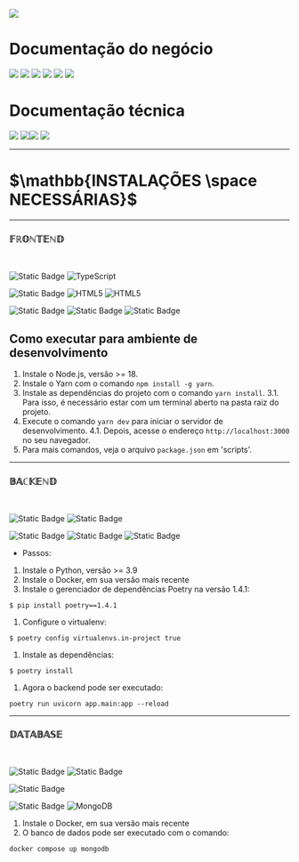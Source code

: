 

[![](https://img.shields.io/badge/Home-000000?style=for-the-badge&logo=markdown&logoColor=white)](home)

# Documentação do negócio
[![](https://img.shields.io/badge/Sprints-000000?style=for-the-badge&logo=markdown&logoColor=white)](sprints)
[![](https://img.shields.io/badge/Requisitos-000000?style=for-the-badge&logo=markdown&logoColor=white)](requisitos)
[![](https://img.shields.io/badge/Processos-000000?style=for-the-badge&logo=markdown&logoColor=white)](processos)
[![](https://img.shields.io/badge/Gerência-000000?style=for-the-badge&logo=markdown&logoColor=white)](gerencia)
[![](https://img.shields.io/badge/Horários-000000?style=for-the-badge&logo=markdown&logoColor=white)](horarios)
[![](https://img.shields.io/badge/squads-000000?style=for-the-badge&logo=markdown&logoColor=white)](squads)

# Documentação técnica
[![](https://img.shields.io/badge/Arquitetura-000000?style=for-the-badge&logo=markdown&logoColor=white)](arquitetura)
[![](https://img.shields.io/badge/Mockups-000000?style=for-the-badge&logo=markdown&logoColor=white)](mockups)[![](https://img.shields.io/badge/Banco_de_dados-000000?style=for-the-badge&logo=markdown&logoColor=white)](banco_dados)
[![](https://img.shields.io/badge/Instalação-FF7518?style=for-the-badge&logo=markdown&logoColor=black)](instalacao)

---
# $`\mathbb{INSTALAÇÕES \space NECESSÁRIAS}`$
---

### $`\mathbb{FRONTEND}`$
<br>

![Static Badge](https://img.shields.io/badge/Linguagem%3A--gray)
![TypeScript](https://img.shields.io/badge/typescript-%23007ACC.svg?&logo=typescript&logoColor=blue&color=black)

![Static Badge](https://img.shields.io/badge/Tecnologias%3A--gray)
![HTML5](https://img.shields.io/badge/HTML5-%23E34F26.svg?&logo=html5&logoColor=orange&color=black)
![HTML5](https://img.shields.io/badge/CSS3-%23E34F26.svg?&logo=css3&logoColor=lightblue&color=black)

![Static Badge](https://img.shields.io/badge/Biblioteca_Javascript-React-blue)
![Static Badge](https://img.shields.io/badge/Enviroment-Node.js-green)
![Static Badge](https://img.shields.io/badge/Interface-MaterialUI-orange)


## Como executar para ambiente de desenvolvimento

1. Instale o Node.js, versão >= 18.
2. Instale o Yarn com o comando `npm install -g yarn`.
3. Instale as dependências do projeto com o comando `yarn install`.
    3.1. Para isso, é necessário estar com um terminal aberto na pasta raiz do projeto.
4. Execute o comando `yarn dev` para iniciar o servidor de desenvolvimento.
    4.1. Depois, acesse o endereço `http://localhost:3000` no seu navegador.
5. Para mais comandos, veja o arquivo `package.json` em 'scripts'.

---

### $`\mathbb{BACKEND}`$
<br>

![Static Badge](https://img.shields.io/badge/Linguagem%3A--gray)
![Static Badge](https://img.shields.io/badge/Python-blue?logo=python&color=black)

![Static Badge](https://img.shields.io/badge/Framework-FastAPI-lightblue)
![Static Badge](https://img.shields.io/badge/Arquitetura-REST-green)
![Static Badge](https://img.shields.io/badge/Testes-PyTest-orange)

- Passos:

1. Instale o Python, versão >= 3.9
2. Instale o Docker, em sua versão mais recente
3. Instale o gerenciador de dependências Poetry na versão 1.4.1:
```
$ pip install poetry==1.4.1
```
1. Configure o virtualenv:
```
$ poetry config virtualenvs.in-project true
```
1. Instale as dependências:
```
$ poetry install
```
1. Agora o backend pode ser executado:
```
poetry run uvicorn app.main:app --reload
```
---

### $`\mathbb{DATABASE}`$
<br>

![Static Badge](https://img.shields.io/badge/Tecnologia_de_Conteineriza%C3%A7%C3%A3o%3A-gray)
![Static Badge](https://img.shields.io/badge/Docker-black?logo=docker)

![Static Badge](https://img.shields.io/badge/Banco%20de%20dados-N%C3%A3o_Relacional-red)

![Static Badge](https://img.shields.io/badge/Tecnologia%3A-gray)
![MongoDB](https://img.shields.io/badge/MongoDB-%234ea94b.svg?&logo=mongodb&logoColor=white)



1. Instale o Docker, em sua versão mais recente
2. O banco de dados pode ser executado com o comando:
```
docker compose up mongodb
```